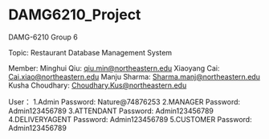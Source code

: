 # DAMG6210_Project
DAMG-6210 Group 6

Topic: 
Restaurant Database Management System

Member:
Minghui Qiu: qiu.min@northeastern.edu
Xiaoyang Cai:	Cai.xiao@northeastern.edu
Manju Sharma:	Sharma.manj@northeastern.edu
Kusha Choudhary:	Choudhary.Kus@northeastern.edu

User：
1.Admin                Password: Nature@74876253
2.MANAGER              Password: Admin123456789
3.ATTENDANT            Password: Admin123456789
4.DELIVERYAGENT        Password: Admin123456789
5.CUSTOMER             Password: Admin123456789